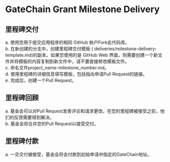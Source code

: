 # GateChain Grant Milestone Delivery
## 里程碑交付
a. 使用您用于提交应用程序的相同 GitHub 帐户Fork此代码库。  
b. 在新创建的分支中，创建里程碑交付模板 ( deliveries/milestone-delivery-template.md)的副本。如果您使用的是 GitHub Web 界面，则需要创建一个新文件并将模板的内容复制到新文件中，请不要直接修改模板文件。  
c. 命名文件project_name-milestone_number.md。  
d. 使用里程碑的详细信息填写模板，包括指向申请Pull Request的链接。  
e. 完成后，创建一个Pull Request。

## 里程碑回顾
a. 基金会可以对Pull Request发表评论和请求更改，在您的里程碑被接受之前，他们的反馈需要得到解决。  
b. 基金会将合并您的Pull Request以接受交付。

## 里程碑付款
a. 一旦交付被接受，基金会将会付款到初始申请中指定的GateChain地址。